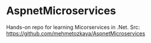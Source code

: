 # AspnetMicroservices
Hands-on repo for learning Micorservices in .Net. Src: https://github.com/mehmetozkaya/AspnetMicroservices
